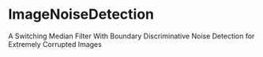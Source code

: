 # ImageNoiseDetection
A Switching Median Filter With Boundary Discriminative Noise Detection for Extremely Corrupted Images

